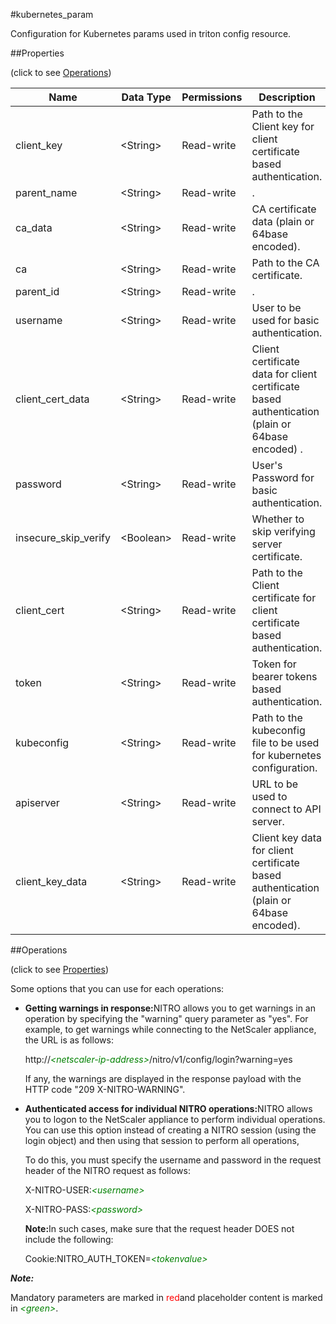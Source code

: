 #kubernetes_param

Configuration for Kubernetes params used in triton config resource.


##Properties 
<span>(click to see [Operations](#opera))</span>


<table><thead><tr><th>Name</th><th>Data Type</th><th>Permissions</th><th>Description</th></tr></thead><tbody><tr><td>client_key</td><td>&lt;String></td><td>Read-write</td><td>Path to the Client key for client certificate based authentication.</td></tr><tr><td>parent_name</td><td>&lt;String></td><td>Read-write</td><td>.</td></tr><tr><td>ca_data</td><td>&lt;String></td><td>Read-write</td><td>CA certificate data (plain or 64base encoded).</td></tr><tr><td>ca</td><td>&lt;String></td><td>Read-write</td><td>Path to the CA certificate.</td></tr><tr><td>parent_id</td><td>&lt;String></td><td>Read-write</td><td>.</td></tr><tr><td>username</td><td>&lt;String></td><td>Read-write</td><td>User to be used for basic authentication.</td></tr><tr><td>client_cert_data</td><td>&lt;String></td><td>Read-write</td><td>Client certificate data for client certificate based authentication (plain or 64base encoded) .</td></tr><tr><td>password</td><td>&lt;String></td><td>Read-write</td><td>User's Password for basic authentication.</td></tr><tr><td>insecure_skip_verify</td><td>&lt;Boolean></td><td>Read-write</td><td>Whether to skip verifying server certificate.</td></tr><tr><td>client_cert</td><td>&lt;String></td><td>Read-write</td><td>Path to the Client certificate for client certificate based authentication.</td></tr><tr><td>token</td><td>&lt;String></td><td>Read-write</td><td>Token for bearer tokens based authentication.</td></tr><tr><td>kubeconfig</td><td>&lt;String></td><td>Read-write</td><td>Path to the kubeconfig file to be used for kubernetes configuration.</td></tr><tr><td>apiserver</td><td>&lt;String></td><td>Read-write</td><td>URL to be used to connect to API server.</td></tr><tr><td>client_key_data</td><td>&lt;String></td><td>Read-write</td><td>Client key data for client certificate based authentication (plain or 64base encoded).</td></tr></tbody></table>
##Operations 
<span>(click to see [Properties](#prope))</span>


Some options that you can use for each operations:
<ul><li><p><b>Getting warnings in response:</b>NITRO allows you to get warnings in an operation by specifying the "warning" query parameter as "yes". For example, to get warnings while connecting to the NetScaler appliance, the URL is as follows:</p><p>http://<span style="color:green;font-style:italic;">&lt;netscaler-ip-address&gt;</span>/nitro/v1/config/login?warning=yes</p><p>If any, the warnings are displayed in the response payload with the HTTP code "209 X-NITRO-WARNING".</p></li><li><p><b>Authenticated access for individual NITRO operations:</b>NITRO allows you to logon to the NetScaler appliance to perform individual operations. You can use this option instead of creating a NITRO session (using the login object) and then using that session to perform all operations,</p><p>To do this, you must specify the username and password in the request header of the NITRO request as follows:</p><p>X-NITRO-USER:<span style="color:green;font-style:italic;">&lt;username&gt;</span></p><p>X-NITRO-PASS:<span style="color:green;font-style:italic;">&lt;password&gt;</span></p><p><b>Note:</b>In such cases, make sure that the request header DOES not include the following:</p><p>Cookie:NITRO_AUTH_TOKEN=<span style="color:green;font-style:italic;">&lt;tokenvalue&gt;</span></p></li></ul>



***Note:*** 
Mandatory parameters are marked in <span style="color:#FF0000;">red</span>and placeholder content is marked in <span style="color:green;font-style:italic">&lt;green&gt;</span>.

